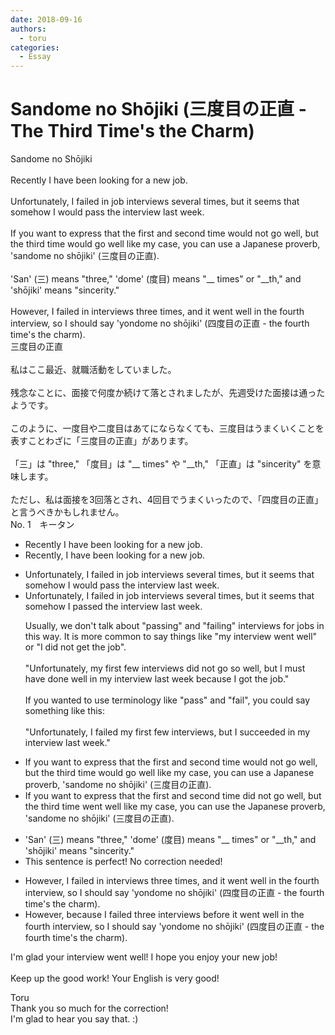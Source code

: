 ```yaml
---
date: 2018-09-16
authors:
  - toru
categories:
  - Essay
---
```


<h1 id="subject_show">Sandome no Shōjiki (三度目の正直 - The Third Time's the Charm)</h1>
<div class="date" hidden>Sep 16, 2018 22:52</div>
<div id="post"><div id="body_show_ori">
Sandome no Shōjiki<br/><br/>Recently I have been looking for a new job.<br/><br/>Unfortunately, I failed in job interviews several times, but it seems that somehow I would pass the interview last week.<br/><br/>If you want to express that the first and second time would not go well, but the third time would go well like my case, you can use a Japanese proverb, 'sandome no shōjiki' (三度目の正直).<br/><br/>'San' (三) means "three," 'dome' (度目) means "__ times" or "__th," and 'shōjiki' means "sincerity."<br/><br/>However, I failed in interviews three times, and it went well in the fourth interview, so I should say 'yondome no shōjiki' (四度目の正直 - the fourth time's the charm).
</div></div>

<!-- more -->

<div id="post_ja"><div id="body_show_mo">
三度目の正直<br/><br/>私はここ最近、就職活動をしていました。<br/><br/>残念なことに、面接で何度か続けて落とされましたが、先週受けた面接は通ったようです。<br/><br/>このように、一度目や二度目はあてにならなくても、三度目はうまくいくことを表すことわざに「三度目の正直」があります。<br/><br/>「三」は "three," 「度目」は "__ times" や "__th," 「正直」は "sincerity" を意味します。<br/><br/>ただし、私は面接を3回落とされ、4回目でうまくいったので、「四度目の正直」と言うべきかもしれません。
</div></div>
<div id="block"><div class="first_name"> No. 1　<span class="just_name">キータン</span></div><div id="block2">
<ul class="correction_field">
<li class="incorrect">Recently I have been looking for a new job.</li>
<li class="corrected correct">
Recently<span class="f_red">,</span> I have been looking for a new job.
</li>
</ul>
<ul class="correction_field">
<li class="incorrect">Unfortunately, I failed in job interviews several times, but it seems that somehow I would pass the interview last week.</li>
<li class="corrected correct">
Unfortunately, I failed in job interviews several times, but it seems that somehow I <span class="f_red">passed </span>the interview last week.
<p class="correction_comment">Usually, we don't talk about "passing" and "failing" interviews for jobs in this way. It is more common to say things like "my interview went well" or "I did not get the job".<br/><br/>"Unfortunately, my first few interviews did not go so well, but I must have done well in my interview last week because I got the job."<br/><br/>If you wanted to use terminology like "pass" and "fail", you could say something like this:<br/><br/>"Unfortunately, I failed my first few interviews, but I succeeded in my interview last week."</p>
</li>
</ul>
<ul class="correction_field">
<li class="incorrect">If you want to express that the first and second time would not go well, but the third time would go well like my case, you can use a Japanese proverb, 'sandome no shōjiki' (三度目の正直).</li>
<li class="corrected correct">
If you want to express that the first and second time <span class="f_red">did </span>not go well, but the third time <span class="f_red">went</span> well like my case, you can use <span class="f_red">the</span> Japanese proverb, 'sandome no shōjiki' (三度目の正直).
</li>
</ul>
<ul class="correction_field">
<li class="incorrect">'San' (三) means "three," 'dome' (度目) means "__ times" or "__th," and 'shōjiki' means "sincerity."</li>
<li class="corrected perfect">This sentence is perfect! No correction needed!</li>
</ul>
<ul class="correction_field">
<li class="incorrect">However, I failed in interviews three times, and it went well in the fourth interview, so I should say 'yondome no shōjiki' (四度目の正直 - the fourth time's the charm).</li>
<li class="corrected correct">
However, <span class="f_blue">because</span> I failed <span class="f_blue">three interviews before</span> it went well in the fourth interview, <span class="sline"><span class="f_red">so</span></span> I should say 'yondome no shōjiki' (四度目の正直 - the fourth time's the charm).
</li>
</ul>
<p class="comment_small">
 I'm glad your interview went well! I hope you enjoy your new job!
 <br/>
 <br/>
 Keep up the good work! Your English is very good!
</p>

</div><div class="name"><span class="just_name">Toru</span><br>
Thank you so much for the correction!<br/>I'm glad to hear you say that. :)
</div>
</div>
